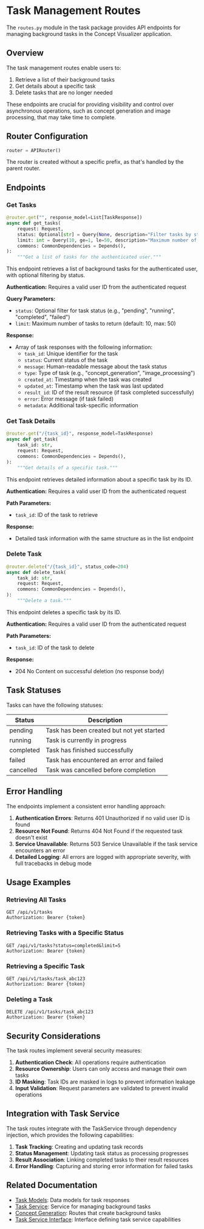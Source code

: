 # Task Management Routes

The `routes.py` module in the task package provides API endpoints for managing background tasks in the Concept Visualizer application.

## Overview

The task management routes enable users to:

1. Retrieve a list of their background tasks
2. Get details about a specific task
3. Delete tasks that are no longer needed

These endpoints are crucial for providing visibility and control over asynchronous operations, such as concept generation and image processing, that may take time to complete.

## Router Configuration

```python
router = APIRouter()
```

The router is created without a specific prefix, as that's handled by the parent router.

## Endpoints

### Get Tasks

```python
@router.get("", response_model=List[TaskResponse])
async def get_tasks(
    request: Request,
    status: Optional[str] = Query(None, description="Filter tasks by status"),
    limit: int = Query(10, ge=1, le=50, description="Maximum number of tasks to return"),
    commons: CommonDependencies = Depends(),
):
    """Get a list of tasks for the authenticated user."""
```

This endpoint retrieves a list of background tasks for the authenticated user, with optional filtering by status.

**Authentication:** Requires a valid user ID from the authenticated request

**Query Parameters:**

- `status`: Optional filter for task status (e.g., "pending", "running", "completed", "failed")
- `limit`: Maximum number of tasks to return (default: 10, max: 50)

**Response:**

- Array of task responses with the following information:
  - `task_id`: Unique identifier for the task
  - `status`: Current status of the task
  - `message`: Human-readable message about the task status
  - `type`: Type of task (e.g., "concept_generation", "image_processing")
  - `created_at`: Timestamp when the task was created
  - `updated_at`: Timestamp when the task was last updated
  - `result_id`: ID of the result resource (if task completed successfully)
  - `error`: Error message (if task failed)
  - `metadata`: Additional task-specific information

### Get Task Details

```python
@router.get("/{task_id}", response_model=TaskResponse)
async def get_task(
    task_id: str,
    request: Request,
    commons: CommonDependencies = Depends(),
):
    """Get details of a specific task."""
```

This endpoint retrieves detailed information about a specific task by its ID.

**Authentication:** Requires a valid user ID from the authenticated request

**Path Parameters:**

- `task_id`: ID of the task to retrieve

**Response:**

- Detailed task information with the same structure as in the list endpoint

### Delete Task

```python
@router.delete("/{task_id}", status_code=204)
async def delete_task(
    task_id: str,
    request: Request,
    commons: CommonDependencies = Depends(),
):
    """Delete a task."""
```

This endpoint deletes a specific task by its ID.

**Authentication:** Requires a valid user ID from the authenticated request

**Path Parameters:**

- `task_id`: ID of the task to delete

**Response:**

- 204 No Content on successful deletion (no response body)

## Task Statuses

Tasks can have the following statuses:

| Status    | Description                               |
| --------- | ----------------------------------------- |
| pending   | Task has been created but not yet started |
| running   | Task is currently in progress             |
| completed | Task has finished successfully            |
| failed    | Task has encountered an error and failed  |
| cancelled | Task was cancelled before completion      |

## Error Handling

The endpoints implement a consistent error handling approach:

1. **Authentication Errors**: Returns 401 Unauthorized if no valid user ID is found
2. **Resource Not Found**: Returns 404 Not Found if the requested task doesn't exist
3. **Service Unavailable**: Returns 503 Service Unavailable if the task service encounters an error
4. **Detailed Logging**: All errors are logged with appropriate severity, with full tracebacks in debug mode

## Usage Examples

### Retrieving All Tasks

```http
GET /api/v1/tasks
Authorization: Bearer {token}
```

### Retrieving Tasks with a Specific Status

```http
GET /api/v1/tasks?status=completed&limit=5
Authorization: Bearer {token}
```

### Retrieving a Specific Task

```http
GET /api/v1/tasks/task_abc123
Authorization: Bearer {token}
```

### Deleting a Task

```http
DELETE /api/v1/tasks/task_abc123
Authorization: Bearer {token}
```

## Security Considerations

The task routes implement several security measures:

1. **Authentication Check**: All operations require authentication
2. **Resource Ownership**: Users can only access and manage their own tasks
3. **ID Masking**: Task IDs are masked in logs to prevent information leakage
4. **Input Validation**: Request parameters are validated to prevent invalid operations

## Integration with Task Service

The task routes integrate with the TaskService through dependency injection, which provides the following capabilities:

1. **Task Tracking**: Creating and updating task records
2. **Status Management**: Updating task status as processing progresses
3. **Result Association**: Linking completed tasks to their result resources
4. **Error Handling**: Capturing and storing error information for failed tasks

## Related Documentation

- [Task Models](../../../models/task/response.md): Data models for task responses
- [Task Service](../../../services/task/service.md): Service for managing background tasks
- [Concept Generation](../concept/generation.md): Routes that create background tasks
- [Task Service Interface](../../../services/task/interface.md): Interface defining task service capabilities
